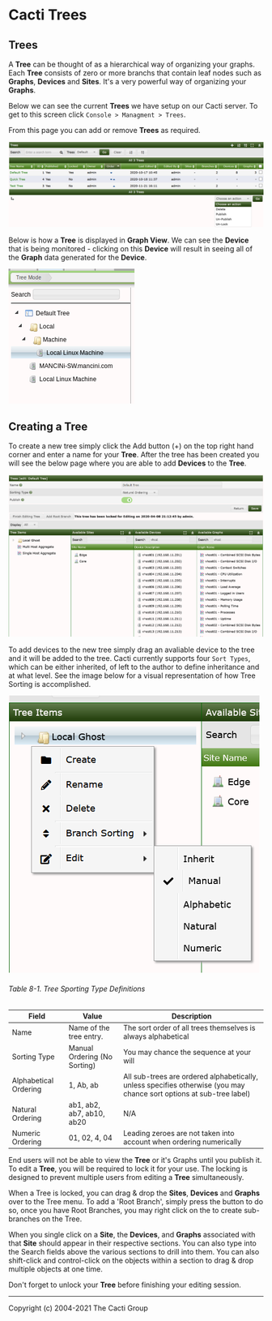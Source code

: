 # Cacti Trees

## Trees

A **Tree** can be thought of as a hierarchical way of organizing your graphs.
Each **Tree** consists of zero or more branchs that contain
leaf nodes such as **Graphs**, **Devices** and **Sites**. It's a very powerful 
way of organizing your **Graphs**.

Below we can see the current **Trees** we have setup on our Cacti
server. To get to this screen click `Console > Managment > Trees`.

From this page you can add or remove **Trees** as required.

![Tree Management Page](images/trees.png)

Below is how a **Tree** is displayed in **Graph View**.  We can see the **Device**
that is being monitored - clicking on this **Device** will result in seeing all
of the **Graph** data generated for the **Device**.

![Tree View](images/tree-view.png)

## Creating a Tree

To create a new tree simply click the Add button (+) on the top right hand 
corner and enter a name for your **Tree**. After the tree has been created you will
see the below page where you are able to add **Devices** to the **Tree**.

![Tree Options](images/tree-options.png)

To add devices to the new tree simply drag an avaliable device to the
tree and it will be added to the tree.  Cacti currently supports four
`Sort Types`, which can be either inherited, of left to the author to define
inheritance and at what level.  See the image below for a visual representation
of how Tree Sorting is accomplished.

![Tree Sorting](images/tree-options-sorting.png)

###### Table 8-1. Tree Sporting Type Definitions

Field | Value | Description
--- | --- | ---
Name | Name of the tree entry. | The sort order of all trees themselves is always alphabetical
Sorting Type | Manual Ordering (No Sorting) | You may chance the sequence at your will
Alphabetical Ordering |  1, Ab, ab | All sub-trees are ordered alphabetically, unless specifies otherwise (you may chance sort options at sub-tree label)
Natural Ordering | ab1, ab2, ab7, ab10, ab20 | N/A
Numeric Ordering | 01, 02, 4, 04 | Leading zeroes are not taken into account when ordering numerically

End users will not be able to view the **Tree** or it's Graphs until you publish it.
To edit a **Tree**, you will be required to lock it for your use.  The locking is
designed to prevent multiple users from editing a **Tree** simultaneously.

When a Tree is locked, you can drag & drop the **Sites**, **Devices** and **Graphs** over to
the Tree menu.  To add a 'Root Branch', simply press the button to do so, once
you have Root Branches, you may right click on the to create sub-branches on the
Tree.

When you single click on a **Site**, the **Devices**, and **Graphs** associated with 
that **Site** should appear in their respective sections.  You can also type into 
the Search fields above the various sections to drill into them.  You can also shift-click
and control-click on the objects within a section to drag & drop multiple objects
at one time.

Don't forget to unlock your **Tree** before finishing your editing session.

---
Copyright (c) 2004-2021 The Cacti Group
